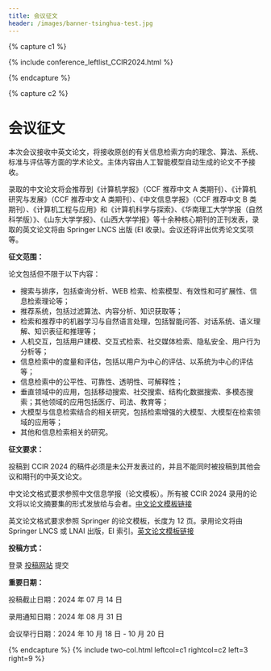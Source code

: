 ```yaml
---
title: 会议征文
header: /images/banner-tsinghua-test.jpg
---
```


{% capture c1 %}

{% include conference_leftlist_CCIR2024.html %}

{% endcapture %}

{% capture c2 %}

# <i class="fas fa-feather-alt"></i>会议征文

<p></p>

本次会议接收中英文论文，将接收原创的有关信息检索方向的理念、算法、系统、标准与评估等方面的学术论文。主体内容由人工智能模型自动生成的论文不予接收。

录取的中文论文将会推荐到《计算机学报》（CCF 推荐中文 A 类期刊）、《计算机研究与发展》（CCF 推荐中文 A 类期刊）、《中文信息学报》（CCF 推荐中文 B 类期刊）、《计算机工程与应用》和《计算机科学与探索》、《华南理工大学学报（自然科学版）》、《山东大学学报》、《山西大学学报》等十余种核心期刊的正刊发表，录取的英文论文将由 Springer LNCS 出版 (EI 收录)。会议还将评出优秀论文奖项等。

**征文范围：**

论文包括但不限于以下内容：

- 搜索与排序，包括查询分析、WEB 检索、检索模型、有效性和可扩展性、信息检索理论等；
- 推荐系统，包括过滤算法、内容分析、知识获取等；
- 检索和推荐中的机器学习与自然语言处理，包括智能问答、对话系统、语义理解、知识表征和推理等；
- 人机交互，包括用户建模、交互式检索、社交媒体检索、隐私安全、用户行为分析等；
- 信息检索中的度量和评估，包括以用户为中心的评估、以系统为中心的评估等；
- 信息检索中的公平性、可靠性、透明性、可解释性；
- 垂直领域中的应用，包括移动搜索、社交搜索、结构化数据搜索、多模态搜索；其他领域的应用包括医疗、司法、教育等；
- 大模型与信息检索结合的相关研究，包括检索增强的大模型、大模型在检索领域的应用等；
- 其他和信息检索相关的研究。

**征文要求：**

投稿到 CCIR 2024 的稿件必须是未公开发表过的，并且不能同时被投稿到其他会议和期刊的中英文论文。

中文论文格式要求参照中文信息学报（论文模板）。所有被 CCIR 2024 录用的论文将以论文摘要集的形式发放给与会者。<a href="http://jcip.cipsc.org.cn/journalx_zwxxxb/basicinfo/viewHtmlFile.action?id=23">中文论文模板链接</a>

英文论文格式要求参照 Springer 的论文模板，长度为 12 页。录用论文将由 Springer LNCS 或 LNAI 出版，EI 索引。<a href="https://www.springer.com/gp/computer-science/lncs/conference-proceedings-guidelines">英文论文模板链接</a>

**投稿方式：**

登录 <a href="https://easychair.org/conferences/?conf=ccir2024">投稿网站</a> 提交

**重要日期：**

投稿截止日期：2024 年 07 月 14 日

录用通知日期：2024 年 08 月 31 日

会议举行日期：2024 年 10 月 18 日 - 10 月 20 日

{% endcapture %}
{% include two-col.html leftcol=c1 rightcol=c2 left=3 right=9 %}

